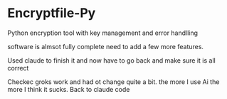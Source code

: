 # Encryptfile-Py

Python encryption tool with key management and error handlling 

software is almsot fully complete need to add a few more features.

Used claude to finish it and now have to go back and make sure it is all correct

Checkec groks work and had ot change quite a bit. the more I use Ai the more I think it sucks. Back to claude code
